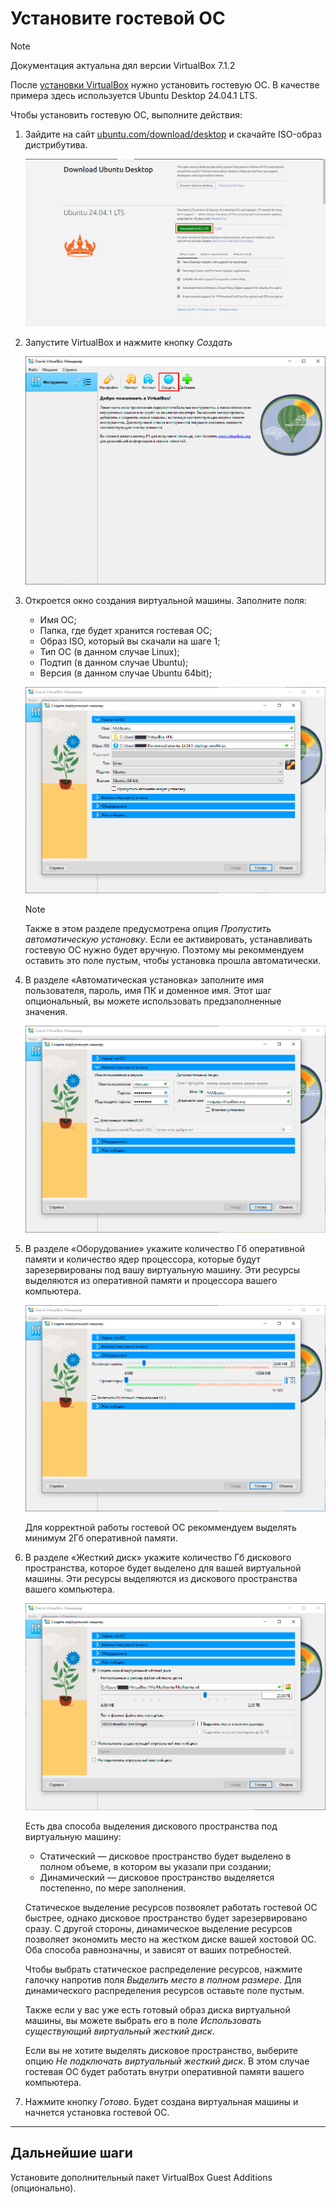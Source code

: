# Установите гостевой ОС

> [!NOTE]
> Документация актуальна дял версии VirtualBox 7.1.2

После [установки VirtualBox](virtualbox-installation-guide.md) нужно установить гостевую ОС. В качестве примера здесь используется Ubuntu Desktop 24.04.1 LTS.

Чтобы установить гостевую ОС, выполните действия:

1. Зайдите на сайт [ubuntu.com/download/desktop](https://ubuntu.com/download/desktop) и скачайте ISO-образ дистрибутива.

   ![](./images/18.png "Рис.1 Скачивание дистрибутива")

1. Запустите VirtualBox и нажмите кнопку *Создать*

   ![](./images/19.png "Рис.2 Стартовое окно VirtualBox")

1. Откроется окно создания виртуальной машины. Заполните поля:
    * Имя ОС;
    * Папка, где будет хранится гостевая ОС;
    * Образ ISO, который вы скачали на шаге 1;
    * Тип ОС (в данном случае Linux);
    * Подтип (в данном случае Ubuntu);
    * Версия (в данном случае Ubuntu 64bit);

   ![](./images/20.png "Рис.3 Создание виртуальной машины")

   > [!NOTE]
   > Также в этом разделе предусмотрена опция *Пропустить автоматическую установку*. Если ее активировать, устанавливать гостевую ОС нужно будет вручную. Поэтому мы рекоммендуем оставить это поле пустым, чтобы установка прошла автоматически.

1. В разделе «Автоматическая установка» заполните имя пользователя, пароль, имя ПК и доменное имя. Этот шаг опциональный, вы можете использовать предзаполненные значения.

   ![](./images/21.png "Рис.4 Заполнение полей в разделе «Автоматическая установка»")

1. В разделе «Оборудование» укажите количество Гб оперативной памяти и количество ядер процессора, которые будут зарезервированы под вашу виртуальную машину. Эти ресурсы выделяются из оперативной памяти и процессора вашего компьютера.

   ![](./images/22.png "Рис.5 Выделение ресурсов под виртуальную машину в разделе «Оборудование»")

   Для корректной работы гостевой ОС рекоммендуем выделять минимум 2Гб оперативной памяти.

1. В разделе «Жесткий диск» укажите количество Гб дискового пространства, которое будет выделено для вашей виртуальной машины. Эти ресурсы выделяются из дискового пространства вашего компьютера.

   ![](./images/23.png "Рис.5 Выделение ресурсов под виртуальную машину в разделе «Жесткий диск»")

   Есть два способа выделения дискового пространства под виртуальную машину:

   * Статический — дисковое пространство будет выделено в полном объеме, в котором вы указали при создании;
   * Динамический — дисковое пространство выделяется постепенно, по мере заполнения.

   Статическое выделение ресурсов позвоялет работать гостевой ОС быстрее, однако дисковое пространство будет зарезервировано сразу. С другой стороны, динамическое выделение ресурсов позволяет экономить место на жестком диске вашей хостовой ОС. Оба способа равнозначны, и зависят от ваших потребностей.

   Чтобы выбрать статическое распределение ресурсов, нажмите галочку напротив поля *Выделить место в полном размере*. Для динамического распределения ресурсов оставьте поле пустым.

   Также если у вас уже есть готовый образ диска виртуальной машины, вы можете выбрать его в поле *Использовать существующий виртуальный жесткий диск*.

   Если вы не хотите выделять дисковое пространство, выберите опцию *Не подключать виртуальный жесткий диск*. В этом случае гостевая ОС будет работать внутри оперативной памяти вашего компьютера.

1. Нажмите кнопку *Готово*. Будет создана виртуальная машины и начнется установка гостевой ОС.

---

## Дальнейшие шаги

Установите дополнительный пакет VirtualBox Guest Additions (опционально).
